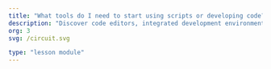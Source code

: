 ```yaml
---
title: "What tools do I need to start using scripts or developing code?"
description: "Discover code editors, integrated development environments (IDEs) and programming languages like R and Python used in research."
org: 3
svg: /circuit.svg

type: "lesson module"
---
```

